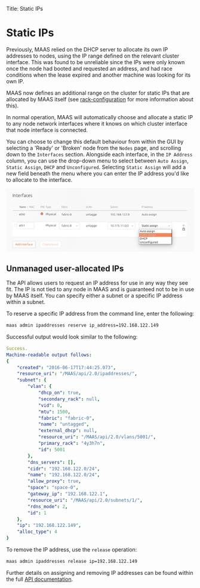 Title: Static IPs

# Static IPs

Previously, MAAS relied on the DHCP server to allocate its own IP addresses to
nodes, using the IP range defined on the relevant cluster interface. This was
found to be unreliable since the IPs were only known once the node had booted
and requested an address, and had race conditions when the lease expired and
another machine was looking for its own IP.

MAAS now defines an additional range on the cluster for static IPs that are
allocated by MAAS itself (see [rack-configuration](./installconfig-rack.html)
for more information about this).

In normal operation, MAAS will automatically choose and allocate a static IP
to any node network interfaces where it knows on which cluster interface that
node interface is connected. 

You can choose to change this default behaviour from within the GUI by
selecting a 'Ready' or 'Broken' node from the `Nodes` page, and scrolling down
to the `Interfaces` section. Alongside each interface, in the `IP Address`
column, you can use the drop-down menu to select between `Auto Assign`, `Static
Assign`, `DHCP` and `Unconfigured`. Selecting `Static Assign` will add a new
field beneath the menu where you can enter the IP address you'd like to
allocate to the interface. 

!["static ip"](./media/maas-gui-staticip.png)

## Unmanaged user-allocated IPs

The API allows users to request an IP address for use in any way they
see fit. The IP is not tied to any node in MAAS and is guaranteed not to be in
use by MAAS itself. You can specify either a subnet or a specific IP address
within a subnet. 

To reserve a specific IP address from the command line, enter the following:

```bash
maas admin ipaddresses reserve ip_address=192.168.122.149
```

Successful output would look similar to the following:

```yaml
Success.
Machine-readable output follows:
{
    "created": "2016-06-17T17:44:25.073",
    "resource_uri": "/MAAS/api/2.0/ipaddresses/",
    "subnet": {
        "vlan": {
            "dhcp_on": true,
            "secondary_rack": null,
            "vid": 0,
            "mtu": 1500,
            "fabric": "fabric-0",
            "name": "untagged",
            "external_dhcp": null,
            "resource_uri": "/MAAS/api/2.0/vlans/5001/",
            "primary_rack": "4y3h7n",
            "id": 5001
        },
        "dns_servers": [],
        "cidr": "192.168.122.0/24",
        "name": "192.168.122.0/24",
        "allow_proxy": true,
        "space": "space-0",
        "gateway_ip": "192.168.122.1",
        "resource_uri": "/MAAS/api/2.0/subnets/1/",
        "rdns_mode": 2,
        "id": 1
    },
    "ip": "192.168.122.149",
    "alloc_type": 4
}
```

To remove the IP address, use the `release` operation:

```bash
maas admin ipaddresses release ip=192.168.122.149
```

Further details on assigning and removing IP addresses can be found within the
full [API documentation](https://maas.ubuntu.com/docs/api.html).
